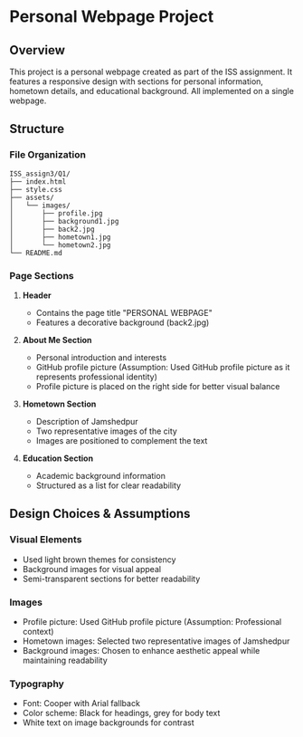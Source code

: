 # Personal Webpage Project

## Overview
This project is a personal webpage created as part of the ISS assignment. It features a responsive design with sections for personal information, hometown details, and educational background. All implemented on a single webpage.

## Structure

### File Organization
```
ISS_assign3/Q1/
├── index.html
├── style.css
├── assets/
│   └── images/
│       ├── profile.jpg
│       ├── background1.jpg
│       ├── back2.jpg
│       ├── hometown1.jpg
│       └── hometown2.jpg
└── README.md
```

### Page Sections
1. **Header**
   - Contains the page title "PERSONAL WEBPAGE"
   - Features a decorative background (back2.jpg)

2. **About Me Section**
   - Personal introduction and interests
   - GitHub profile picture (Assumption: Used GitHub profile picture as it represents professional identity)
   - Profile picture is placed on the right side for better visual balance

3. **Hometown Section**
   - Description of Jamshedpur
   - Two representative images of the city
   - Images are positioned to complement the text

4. **Education Section**
   - Academic background information
   - Structured as a list for clear readability

## Design Choices & Assumptions

### Visual Elements
- Used light brown themes for consistency
- Background images for visual appeal
- Semi-transparent sections for better readability

### Images
- Profile picture: Used GitHub profile picture (Assumption: Professional context)
- Hometown images: Selected two representative images of Jamshedpur
- Background images: Chosen to enhance aesthetic appeal while maintaining readability

### Typography
- Font: Cooper with Arial fallback
- Color scheme: Black for headings, grey for body text
- White text on image backgrounds for contrast